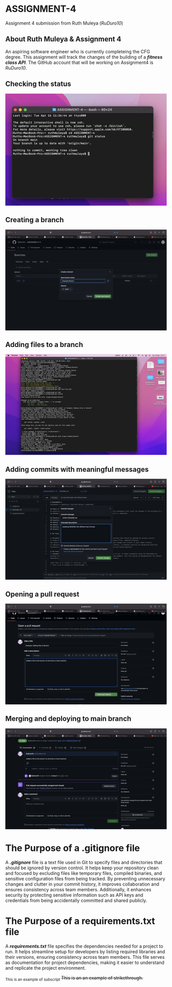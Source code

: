 # ASSIGNMENT-4
Assignment 4 submission from Ruth Muleya (_RuDuro10_)

## About Ruth Muleya & Assignment 4
An aspiring software engineer who is currently completeing the CFG degree. This assignment will track the changes of the building of a **_fitness class API_**. The GitHub account that will be working on Assignment4 is _RuDuro10_. 

## Checking the status
![printscreen of checking status](https://github.com/RuDuro10/ASSIGNMENT-4/blob/main/Checking%20Status.png?raw=true)
## Creating a branch
![printscreen of creating a branch](https://github.com/RuDuro10/ASSIGNMENT-4/blob/main/Creating%20Branch.png?raw=true)
## Adding files to a branch
![Printscreen of adding files to branch](https://github.com/RuDuro10/ASSIGNMENT-4/blob/main/Adding%20files%20to%20branch.png?raw=true)

## Adding commits with meaningful messages
![Printscreen of adding commits with message](https://github.com/RuDuro10/ASSIGNMENT-4/blob/main/Adding%20Commit%20with%20meaningful%20message.png?raw=true)

## Opening a pull request
![Printscreen of opening a pull request](https://github.com/RuDuro10/ASSIGNMENT-4/blob/main/Creating%20Pull%20Request.png?raw=true)

## Merging and deploying to main branch
![Printscreen of merging and deployong to main branch](https://github.com/RuDuro10/ASSIGNMENT-4/blob/main/Merging%20to%20Main%20Branch.png?raw=true)


# The Purpose of a .gitignore file 

A ***.gitignore*** file is a text file used in Git to specify files and directories that should be ignored by version control. 
It helps keep your repository clean and focused by excluding files like temporary files, compiled binaries, 
and sensitive configuration files from being tracked. By preventing unnecessary changes and clutter in your commit history,
it improves collaboration and ensures consistency across team members. Additionally, it enhances security by protecting sensitive 
information such as API keys and credentials from being accidentally committed and shared publicly. 

# The Purpose of a requirements.txt file
A ***requirements.txt*** file specifies the dependencies needed for a project to run. It helps streamline setup for developers by listing required libraries and their versions, ensuring consistency across team members. This file serves as documentation for project dependencies, making it easier to understand and replicate the project environment.

<sub> This is an example of subscript </sub>
~~This is an an example of strikethrough.~~








